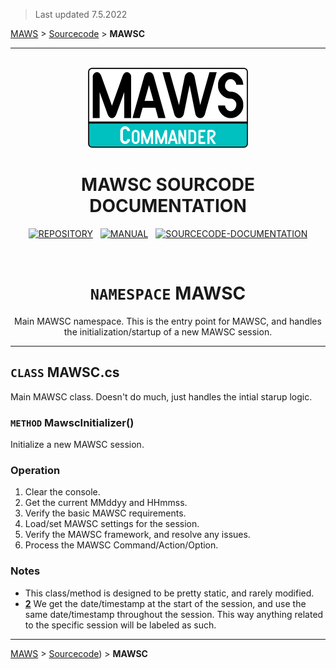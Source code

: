 ﻿> Last updated 7.5.2022

[MAWS][1] &gt; [Sourcecode][2] &gt;  **MAWSC**

***

<br>

<div align="center">

  <img src="../../.github//Logos/maws-logo-commander-512x256.png" alt="MAWSC logo" width="256">
  <h1> 
    MAWSC SOURCODE DOCUMENTATION
  </h1>

  [![REPOSITORY](https://img.shields.io/badge/REPOSITORY-550055?style=for-the-badge)][1]&nbsp;&nbsp;&nbsp;[![MANUAL](https://img.shields.io/badge/MANUAL-550055?style=for-the-badge)][3]&nbsp;&nbsp;&nbsp;[![SOURCECODE-DOCUMENTATION](https://img.shields.io/badge/SOURCECODE%20DOCUMENTATION-8e008e?style=for-the-badge)][2]

</div>

<br>

<div align="center">

# `NAMESPACE` MAWSC
Main MAWSC namespace. This is the entry point for MAWSC, and handles the initialization/startup of a new MAWSC session.

</div>

***

## `CLASS` MAWSC.cs
Main MAWSC class. Doesn't do much, just handles the intial starup logic.

### `METHOD` MawscInitializer()
Initialize a new MAWSC session.

### Operation
1. Clear the console.
2. Get the current MMddyy and HHmmss.
3. Verify the basic MAWSC requirements.
4. Load/set MAWSC settings for the session.
5. Verify the MAWSC framework, and resolve any issues.
6. Process the MAWSC Command/Action/Option.

### Notes
* This class/method is designed to be pretty static, and rarely modified.
* **[2]** We get the date/timestamp at the start of the session, and use the same date/timestamp throughout the session. This way anything related to the specific session will be labeled as such.

***

[MAWS][1] &gt; [Sourcecode][2]) &gt;  **MAWSC**


[1]: https://github.com/spectrum-health-systems/MAWSC "MAWSC repository"
[2]: ../Sourcecode/MAWSC-Sourcecode.md "MAWSC sourcecode documentation"
[3]: ../Manual/MAWSC-Manual.md "MAWSC Manual"